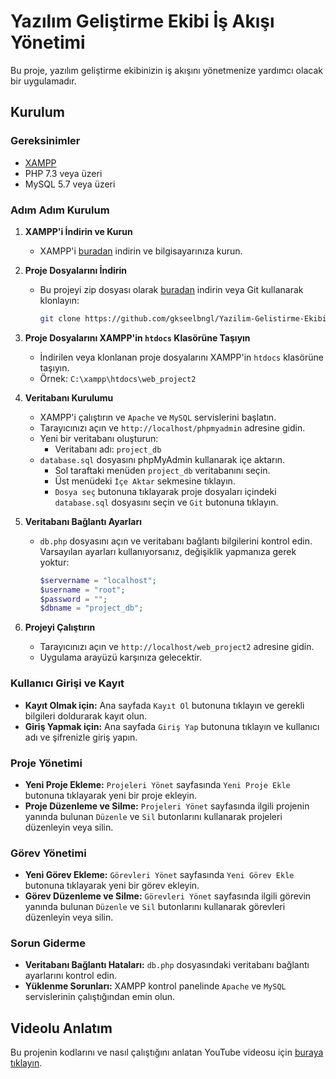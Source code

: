# Yazılım Geliştirme Ekibi İş Akışı Yönetimi

Bu proje, yazılım geliştirme ekibinizin iş akışını yönetmenize yardımcı olacak bir uygulamadır.

## Kurulum

### Gereksinimler

- [XAMPP](https://www.apachefriends.org/index.html)
- PHP 7.3 veya üzeri
- MySQL 5.7 veya üzeri

### Adım Adım Kurulum

1. **XAMPP'i İndirin ve Kurun**
   - XAMPP'i [buradan](https://www.apachefriends.org/index.html) indirin ve bilgisayarınıza kurun.

2. **Proje Dosyalarını İndirin**
   - Bu projeyi zip dosyası olarak [buradan](https://github.com/gkseelbngl/Yazilim-Gelistirme-Ekibi-Is-Akisi-Yonetimi) indirin veya Git kullanarak klonlayın:
     ```bash
     git clone https://github.com/gkseelbngl/Yazilim-Gelistirme-Ekibi-Is-Akisi-Yonetimi.git
     ```

3. **Proje Dosyalarını XAMPP'in `htdocs` Klasörüne Taşıyın**
   - İndirilen veya klonlanan proje dosyalarını XAMPP'in `htdocs` klasörüne taşıyın.
   - Örnek: `C:\xampp\htdocs\web_project2`

4. **Veritabanı Kurulumu**
   - XAMPP'i çalıştırın ve `Apache` ve `MySQL` servislerini başlatın.
   - Tarayıcınızı açın ve `http://localhost/phpmyadmin` adresine gidin.
   - Yeni bir veritabanı oluşturun:
     - Veritabanı adı: `project_db`
   - `database.sql` dosyasını phpMyAdmin kullanarak içe aktarın.
     - Sol taraftaki menüden `project_db` veritabanını seçin.
     - Üst menüdeki `İçe Aktar` sekmesine tıklayın.
     - `Dosya seç` butonuna tıklayarak proje dosyaları içindeki `database.sql` dosyasını seçin ve `Git` butonuna tıklayın.

5. **Veritabanı Bağlantı Ayarları**
   - `db.php` dosyasını açın ve veritabanı bağlantı bilgilerini kontrol edin. Varsayılan ayarları kullanıyorsanız, değişiklik yapmanıza gerek yoktur:
     ```php
     $servername = "localhost";
     $username = "root";
     $password = "";
     $dbname = "project_db";
     ```

6. **Projeyi Çalıştırın**
   - Tarayıcınızı açın ve `http://localhost/web_project2` adresine gidin.
   - Uygulama arayüzü karşınıza gelecektir.

### Kullanıcı Girişi ve Kayıt

- **Kayıt Olmak için:** Ana sayfada `Kayıt Ol` butonuna tıklayın ve gerekli bilgileri doldurarak kayıt olun.
- **Giriş Yapmak için:** Ana sayfada `Giriş Yap` butonuna tıklayın ve kullanıcı adı ve şifrenizle giriş yapın.

### Proje Yönetimi

- **Yeni Proje Ekleme:** `Projeleri Yönet` sayfasında `Yeni Proje Ekle` butonuna tıklayarak yeni bir proje ekleyin.
- **Proje Düzenleme ve Silme:** `Projeleri Yönet` sayfasında ilgili projenin yanında bulunan `Düzenle` ve `Sil` butonlarını kullanarak projeleri düzenleyin veya silin.

### Görev Yönetimi

- **Yeni Görev Ekleme:** `Görevleri Yönet` sayfasında `Yeni Görev Ekle` butonuna tıklayarak yeni bir görev ekleyin.
- **Görev Düzenleme ve Silme:** `Görevleri Yönet` sayfasında ilgili görevin yanında bulunan `Düzenle` ve `Sil` butonlarını kullanarak görevleri düzenleyin veya silin.

### Sorun Giderme

- **Veritabanı Bağlantı Hataları:** `db.php` dosyasındaki veritabanı bağlantı ayarlarını kontrol edin.
- **Yüklenme Sorunları:** XAMPP kontrol panelinde `Apache` ve `MySQL` servislerinin çalıştığından emin olun.

## Videolu Anlatım

Bu projenin kodlarını ve nasıl çalıştığını anlatan YouTube videosu için [buraya tıklayın](https://www.youtube.com/your-video-link).
